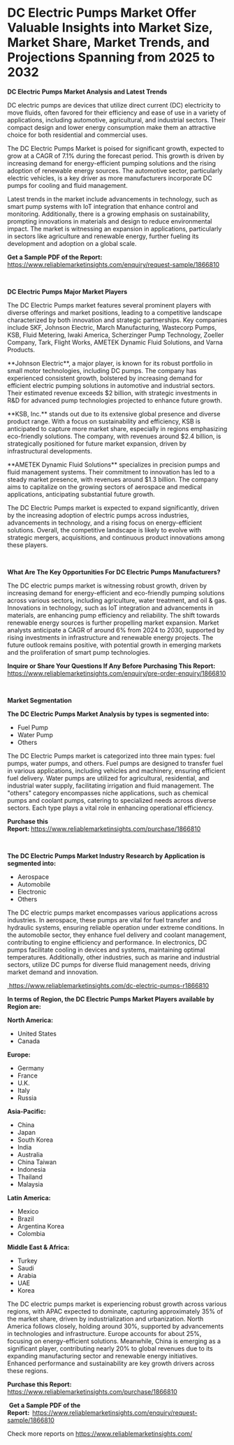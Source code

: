 <p><h1>DC Electric Pumps Market Offer Valuable Insights into Market Size, Market Share, Market Trends, and Projections Spanning from 2025 to 2032</h1></p><p><strong>DC Electric Pumps Market Analysis and Latest Trends</strong></p>
<p><p>DC electric pumps are devices that utilize direct current (DC) electricity to move fluids, often favored for their efficiency and ease of use in a variety of applications, including automotive, agricultural, and industrial sectors. Their compact design and lower energy consumption make them an attractive choice for both residential and commercial uses.</p><p>The DC Electric Pumps Market is poised for significant growth, expected to grow at a CAGR of 7.1% during the forecast period. This growth is driven by increasing demand for energy-efficient pumping solutions and the rising adoption of renewable energy sources. The automotive sector, particularly electric vehicles, is a key driver as more manufacturers incorporate DC pumps for cooling and fluid management.</p><p>Latest trends in the market include advancements in technology, such as smart pump systems with IoT integration that enhance control and monitoring. Additionally, there is a growing emphasis on sustainability, prompting innovations in materials and design to reduce environmental impact. The market is witnessing an expansion in applications, particularly in sectors like agriculture and renewable energy, further fueling its development and adoption on a global scale.</p></p>
<p><strong>Get a Sample PDF of the Report:&nbsp;</strong> <a href="https://www.reliablemarketinsights.com/enquiry/request-sample/1866810?utm_campaign=2707&utm_medium=2&utm_source=Github&utm_content=ia&utm_term=22022025&utm_id=dc-electric-pumps">https://www.reliablemarketinsights.com/enquiry/request-sample/1866810</a></p>
<p>&nbsp;</p>
<p><strong>DC Electric Pumps Major Market Players</strong></p>
<p><p>The DC Electric Pumps market features several prominent players with diverse offerings and market positions, leading to a competitive landscape characterized by both innovation and strategic partnerships. Key companies include SKF, Johnson Electric, March Manufacturing, Wastecorp Pumps, KSB, Fluid Metering, Iwaki America, Scherzinger Pump Technology, Zoeller Company, Tark, Flight Works, AMETEK Dynamic Fluid Solutions, and Varna Products.</p><p>**Johnson Electric**, a major player, is known for its robust portfolio in small motor technologies, including DC pumps. The company has experienced consistent growth, bolstered by increasing demand for efficient electric pumping solutions in automotive and industrial sectors. Their estimated revenue exceeds $2 billion, with strategic investments in R&D for advanced pump technologies projected to enhance future growth.</p><p>**KSB, Inc.** stands out due to its extensive global presence and diverse product range. With a focus on sustainability and efficiency, KSB is anticipated to capture more market share, especially in regions emphasizing eco-friendly solutions. The company, with revenues around $2.4 billion, is strategically positioned for future market expansion, driven by infrastructural developments.</p><p>**AMETEK Dynamic Fluid Solutions** specializes in precision pumps and fluid management systems. Their commitment to innovation has led to a steady market presence, with revenues around $1.3 billion. The company aims to capitalize on the growing sectors of aerospace and medical applications, anticipating substantial future growth.</p><p>The DC Electric Pumps market is expected to expand significantly, driven by the increasing adoption of electric pumps across industries, advancements in technology, and a rising focus on energy-efficient solutions. Overall, the competitive landscape is likely to evolve with strategic mergers, acquisitions, and continuous product innovations among these players.</p></p>
<p>&nbsp;</p>
<p><strong>What Are The Key Opportunities For DC Electric Pumps Manufacturers?</strong></p>
<p><p>The DC electric pumps market is witnessing robust growth, driven by increasing demand for energy-efficient and eco-friendly pumping solutions across various sectors, including agriculture, water treatment, and oil & gas. Innovations in technology, such as IoT integration and advancements in materials, are enhancing pump efficiency and reliability. The shift towards renewable energy sources is further propelling market expansion. Market analysts anticipate a CAGR of around 6% from 2024 to 2030, supported by rising investments in infrastructure and renewable energy projects. The future outlook remains positive, with potential growth in emerging markets and the proliferation of smart pump technologies.</p></p>
<p><strong>Inquire or Share Your Questions If Any Before Purchasing This Report:</strong> <a href="https://www.reliablemarketinsights.com/enquiry/pre-order-enquiry/1866810?utm_campaign=2707&utm_medium=2&utm_source=Github&utm_content=ia&utm_term=22022025&utm_id=dc-electric-pumps">https://www.reliablemarketinsights.com/enquiry/pre-order-enquiry/1866810</a></p>
<p>&nbsp;</p>
<p><strong>Market Segmentation</strong></p>
<p><strong>The DC Electric Pumps Market Analysis by types is segmented into:</strong></p>
<p><ul><li>Fuel Pump</li><li>Water Pump</li><li>Others</li></ul></p>
<p><p>The DC Electric Pumps market is categorized into three main types: fuel pumps, water pumps, and others. Fuel pumps are designed to transfer fuel in various applications, including vehicles and machinery, ensuring efficient fuel delivery. Water pumps are utilized for agricultural, residential, and industrial water supply, facilitating irrigation and fluid management. The "others" category encompasses niche applications, such as chemical pumps and coolant pumps, catering to specialized needs across diverse sectors. Each type plays a vital role in enhancing operational efficiency.</p></p>
<p><strong>Purchase this Report:&nbsp;</strong><a href="https://www.reliablemarketinsights.com/purchase/1866810?utm_campaign=2707&utm_medium=2&utm_source=Github&utm_content=ia&utm_term=22022025&utm_id=dc-electric-pumps">https://www.reliablemarketinsights.com/purchase/1866810</a></p>
<p>&nbsp;</p>
<p><strong>The DC Electric Pumps Market Industry Research by Application is segmented into:</strong></p>
<p><ul><li>Aerospace</li><li>Automobile</li><li>Electronic</li><li>Others</li></ul></p>
<p><p>The DC electric pumps market encompasses various applications across industries. In aerospace, these pumps are vital for fuel transfer and hydraulic systems, ensuring reliable operation under extreme conditions. In the automobile sector, they enhance fuel delivery and coolant management, contributing to engine efficiency and performance. In electronics, DC pumps facilitate cooling in devices and systems, maintaining optimal temperatures. Additionally, other industries, such as marine and industrial sectors, utilize DC pumps for diverse fluid management needs, driving market demand and innovation.</p></p>
<p><a href="https://www.reliablemarketinsights.com/dc-electric-pumps-r1866810?utm_campaign=2707&utm_medium=2&utm_source=Github&utm_content=ia&utm_term=22022025&utm_id=dc-electric-pumps">&nbsp;https://www.reliablemarketinsights.com/dc-electric-pumps-r1866810</a></p>
<p><strong>In terms of Region, the DC Electric Pumps Market Players available by Region are:</strong></p>
<p>
    <p> <strong> North America: </strong>
        <ul>
            <li>United States</li>
            <li>Canada</li>
        </ul>
        </p> 
    <p> <strong> Europe: </strong>
        <ul>
            <li>Germany</li>
            <li>France</li>
            <li>U.K.</li>
            <li>Italy</li>
            <li>Russia</li>
        </ul>
        </p> 
    <p> <strong> Asia-Pacific: </strong>
        <ul>
            <li>China</li>
            <li>Japan</li>
            <li>South Korea</li>
            <li>India</li>
            <li>Australia</li>
            <li>China Taiwan</li>
            <li>Indonesia</li>
            <li>Thailand</li>
            <li>Malaysia</li>
        </ul>
        </p> 
    <p> <strong> Latin America: </strong>
        <ul>
            <li>Mexico</li>
            <li>Brazil</li>
            <li>Argentina Korea</li>
            <li>Colombia</li>
        </ul>
        </p> 
    <p> <strong> Middle East & Africa: </strong>
        <ul>
            <li>Turkey</li>
            <li>Saudi</li>
            <li>Arabia</li>
            <li>UAE</li>
            <li>Korea</li>
        </ul>
    </p>
    </p>
<p><p>The DC electric pumps market is experiencing robust growth across various regions, with APAC expected to dominate, capturing approximately 35% of the market share, driven by industrialization and urbanization. North America follows closely, holding around 30%, supported by advancements in technologies and infrastructure. Europe accounts for about 25%, focusing on energy-efficient solutions. Meanwhile, China is emerging as a significant player, contributing nearly 20% to global revenues due to its expanding manufacturing sector and renewable energy initiatives. Enhanced performance and sustainability are key growth drivers across these regions.</p></p>
<p><strong>Purchase this Report: </strong><a href="https://www.reliablemarketinsights.com/purchase/1866810?utm_campaign=2707&utm_medium=2&utm_source=Github&utm_content=ia&utm_term=22022025&utm_id=dc-electric-pumps">https://www.reliablemarketinsights.com/purchase/1866810</a></p>
<p>&nbsp;<strong>Get a Sample PDF of the Report:&nbsp;&nbsp;</strong><a href="https://www.reliablemarketinsights.com/enquiry/request-sample/1866810?utm_campaign=2707&utm_medium=2&utm_source=Github&utm_content=ia&utm_term=22022025&utm_id=dc-electric-pumps">https://www.reliablemarketinsights.com/enquiry/request-sample/1866810</a></p>
<p><strong></strong></p>
<p>Check more reports on <a href="https://www.reliablemarketinsights.com/?utm_campaign=2707&utm_medium=2&utm_source=Github&utm_content=ia&utm_term=22022025&utm_id=dc-electric-pumps">https://www.reliablemarketinsights.com/</a></p>